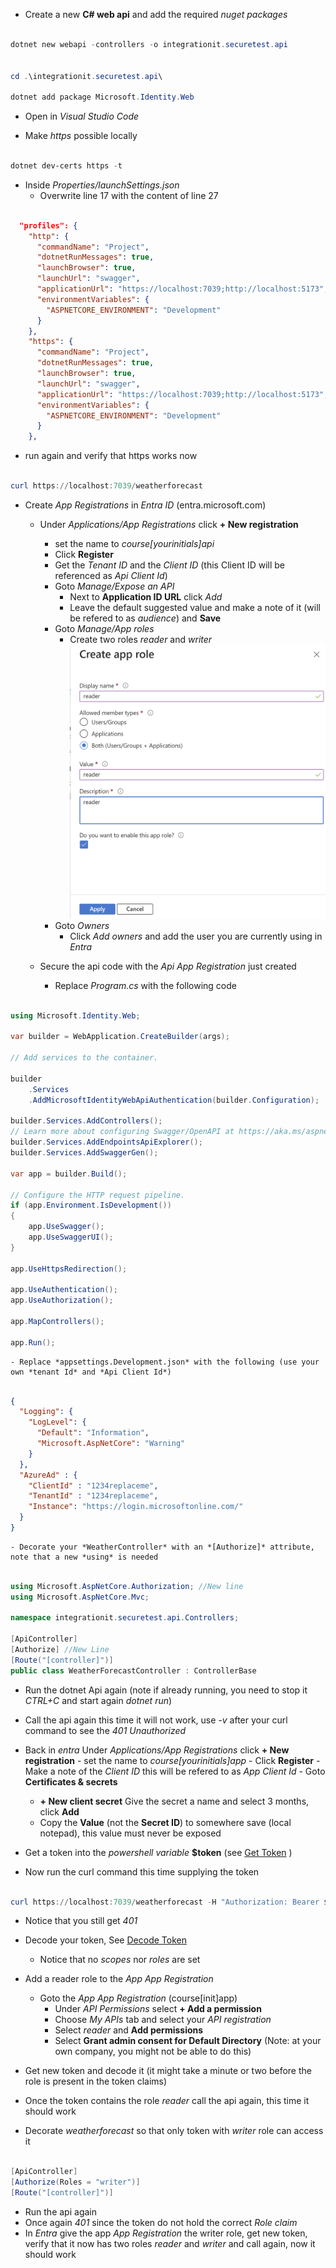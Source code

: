 - Create a new **C# web api** and add the required *nuget packages*
```powershell

dotnet new webapi -controllers -o integrationit.securetest.api


cd .\integrationit.securetest.api\

dotnet add package Microsoft.Identity.Web

```

- Open in *Visual Studio Code*

- Make *https* possible locally

```powershell

dotnet dev-certs https -t

```

  - Inside *Properties/launchSettings.json*
    - Overwrite line 17 with the content of line 27

```json

  "profiles": {
    "http": {
      "commandName": "Project",
      "dotnetRunMessages": true,
      "launchBrowser": true,
      "launchUrl": "swagger",
      "applicationUrl": "https://localhost:7039;http://localhost:5173",
      "environmentVariables": {
        "ASPNETCORE_ENVIRONMENT": "Development"
      }
    },
    "https": {
      "commandName": "Project",
      "dotnetRunMessages": true,
      "launchBrowser": true,
      "launchUrl": "swagger",
      "applicationUrl": "https://localhost:7039;http://localhost:5173",
      "environmentVariables": {
        "ASPNETCORE_ENVIRONMENT": "Development"
      }
    },

``` 

  - run again and verify that https works now

```powershell

curl https://localhost:7039/weatherforecast

```

- Create *App Registrations* in *Entra ID* (entra.microsoft.com)
  - Under *Applications/App Registrations* click **+ New registration**
    - set the name to *course[yourinitials]api*
    - Click **Register**
    - Get the *Tenant ID* and the *Client ID* (this Client ID will be referenced as *Api Client Id*)
    - Goto *Manage/Expose an API*
      - Next to **Application ID URL** click *Add*
      - Leave the default suggested value and make a note of it (will be refered to as *audience*) and **Save**
    - Goto *Manage/App roles*
      - Create two roles *reader* and *writer*
 ![Create API Roles](/Images/entra_create_api_role.png)
    - Goto *Owners*
      - Click *Add owners* and add the user you are currently using in *Entra*
  
  - Secure the api code with the *Api App Registration* just created
    - Replace *Program.cs* with the following code
```csharp

using Microsoft.Identity.Web;

var builder = WebApplication.CreateBuilder(args);

// Add services to the container.

builder
    .Services
    .AddMicrosoftIdentityWebApiAuthentication(builder.Configuration);

builder.Services.AddControllers();
// Learn more about configuring Swagger/OpenAPI at https://aka.ms/aspnetcore/swashbuckle
builder.Services.AddEndpointsApiExplorer();
builder.Services.AddSwaggerGen();

var app = builder.Build();

// Configure the HTTP request pipeline.
if (app.Environment.IsDevelopment())
{
    app.UseSwagger();
    app.UseSwaggerUI();
}

app.UseHttpsRedirection();

app.UseAuthentication();
app.UseAuthorization();

app.MapControllers();

app.Run();


```
    - Replace *appsettings.Development.json* with the following (use your own *tenant Id* and *Api Client Id*)
```json

{
  "Logging": {
    "LogLevel": {
      "Default": "Information",
      "Microsoft.AspNetCore": "Warning"
    }
  },
  "AzureAd" : {
    "ClientId" : "1234replaceme",
    "TenantId" : "1234replaceme",
    "Instance": "https://login.microsoftonline.com/"
  }
}


```

    - Decorate your *WeatherController* with an *[Authorize]* attribute, note that a new *using* is needed

```csharp

using Microsoft.AspNetCore.Authorization; //New line
using Microsoft.AspNetCore.Mvc;

namespace integrationit.securetest.api.Controllers;

[ApiController]
[Authorize] //New Line
[Route("[controller]")]
public class WeatherForecastController : ControllerBase

```
  - Run the dotnet Api again (note if already running, you need to stop it *CTRL+C* and start again *dotnet run*)
  - Call the api again this time it will not work, use *-v* after your curl command to see the *401 Unauthorized*


   - Back in *entra* Under *Applications/App Registrations* click **+ New registration**
    - set the name to *course[yourinitials]app*
    - Click **Register**
    - Make a note of the *Client ID* this will be refered to as *App Client Id*
    - Goto **Certificates & secrets**
      - **+ New client secret** Give the secret a name and select 3 months, click **Add**
      - Copy the **Value** (not the **Secret ID**) to somewhere save (local notepad), this value must never be exposed
  - Get a token into the *powershell variable* **$token** (see [Get Token](/Courses/Templates/Tokens/Get_Token.md) )
  - Now run the curl command this time supplying the token
```powershell

curl https://localhost:7039/weatherforecast -H "Authorization: Bearer $token"

```
  - Notice that you still get *401*
  - Decode your token, See [Decode Token](/Courses/Templates/Tokens/Decode_token.md) 
    - Notice that no *scopes* nor *roles* are set
  
  - Add a reader role to the *App App Registration*
    - Goto the *App App Registration* (course[init]app)
      - Under *API Permissions* select **+ Add a permission**
      - Choose *My APIs* tab and select your *API registration*
      - Select *reader* and **Add permissions**
      - Select **Grant admin consent for Default Directory** (Note: at your own company, you might not be able to do this)
  - Get new token and decode it (it might take a minute or two before the role is present in the token claims)
  - Once the token contains the role *reader* call the api again, this time it should work

  - Decorate *weatherforecast* so that only token with *writer* role can access it

```csharp

[ApiController]
[Authorize(Roles = "writer")]
[Route("[controller]")]

```
  - Run the api again
  - Once again *401* since the token do not hold the correct *Role claim*
  - In *Entra* give the app *App Registration* the writer role, get new token, verify that it now has two roles *reader* and *writer* and call again, now it should work
    